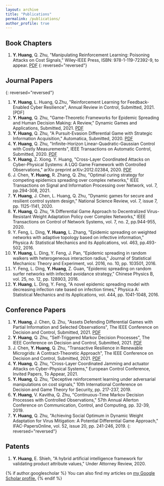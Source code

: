 ```yaml
---
layout: archive
title: "Publications"
permalink: /publications/
author_profile: true
---
```

Book Chapters
-----
1. **Y. Huang**, Q. Zhu, "Manipulating Reinforcement Learning: Poisoning Attacks on Cost Signals," Wiley-IEEE Press, ISBN: 978-1-119-72392-9, to appear. [PDF](https://arxiv.org/pdf/2002.03827.pdf)
{: reversed="reversed"}

Journal Papers
-----
{: reversed="reversed"}
1. **Y. Huang**, L. Huang, Q.Zhu, "Reinforcement Learning for Feedback-Enabled Cyber Resilience", Annual Review in Control, Submitted, 2021.[PDF]
1. **Y. Huang**, Q. Zhu, "Game-Theoretic Frameworks for Epidemic Spreading and Human Decision Making: A Review," Dynamic Games and Applications, Submitted, 2021. [PDF](https://arxiv.org/pdf/2106.00214.pdf)
1. **Y. Huang**, Q. Zhu, "A Pursuit-Evasion Differential Game with Strategic Information Acquisition," Automatica, Submitted, 2020. [PDF](https://arxiv.org/abs/2102.05469)
1. **Y. Huang**, Q. Zhu, "Infinite-Horizon Linear-Quadratic-Gaussian Control with Costly Measurements", IEEE Transactions on Automatic Control, Submitted, 2020. [PDF](https://arxiv.org/pdf/2012.14925.pdf)
1. **Y. Huang**, Z. Xiong. Y. Huang, "Cross-Layer Coordinated Attacks on Cyber-Physical Systems: A LQG Game Framework with Controlled Observations," arXiv preprint arXiv:2012.02384, 2020. [PDF](https://arxiv.org/pdf/2012.02384.pdf)
1. J. Chen, **Y. Huang**, R. Zhang, Q. Zhu, "Optimal curing strategy for competing epidemics spreading over complex networks," IEEE Transactions on Signal and Information Processing over Network, vol. 7, pp.294-308, 2021.
1. **Y. Huang**, J. Chen, L. Huang, Q. Zhu, "Dynamic games for secure and resilient control system design," National Science Review, vol. 7, issue 7, pp. 1125-1141, 2020.
1. **Y. Huang**, Q. Zhu, "A Differential Game Approach to Decentralized Virus-Resistant Weight Adaptation Policy over Complex Networks," IEEE Transactions on Control of Network Systems, vol. 7, no. 2, pp.944-955, 2020.
1. Y. Feng, L. Ding, **Y. Huang**, L. Zhang, "Epidemic spreading on weighted networks with adaptive topology based on infective information," Physica A: Statistical Mechanics and its Applications, vol. 463, pp.493-502, 2016.
1. **Y. Huang**, L. Ding, Y. Feng, J. Pan, "Epidemic spreading in random walkers with heterogeneous interaction radius," Journal of Statistical Mechanics: Theory and Experiment, vol. 2016, no. 10, pp. 103501, 2016.
1. Y. Feng, L. Ding, **Y. Huang**, Z. Guan, "Epidemic spreading on random surfer networks with infected avoidance strategy," Chinese Physics B, vol. 25, no. 12, pp. 128903, 2016.
1. **Y. Huang**, L. Ding, Y. Feng, "A novel epidemic spreading model with decreasing infection rate based on infection times," Physica A: Statistical Mechanics and its Applications, vol. 444, pp. 1041-1048, 2016.


Conference Papers
-----
1. **Y. Huang**, J. Chen, Q. Zhu, "Assets Defending Differential Games with Partial Information and Selected Observations", The IEEE Conference on Decision and Control, Submitted, 2021. [PDF](https://arxiv.org/abs/2103.13230)
1. **Y. Huang**, Q. Zhu, "Self-Triggered Markov Decision Processes", The IEEE Conference on Decision and Control, Submitted, 2021. [PDF](https://arxiv.org/pdf/2102.08571.pdf)
1. J. Chen, **Y. Huang**, Q. Zhu, "Transactive Resilience in Renewable Microgrids: A Contract-Theoretic Approach", The IEEE Conference on Decision and Control, Submitted, 2021. [PDF](https://arxiv.org/pdf/2103.17089.pdf)
3. **Y. Huang**, Q. Zhu, "Cross-Layer Coordinated Jamming and actuator Attacks on Cyber-Physical Systems," European Control Conference, Invited Papers, To Appear, 2021.
4. **Y. Huang**, Q. Zhu, "Deceptive reinforcement learning under adversarial manipulations on cost signals," 10th International Conference on Decision and Game Theory for Security, pp. 217-237, 2019. 
5. **Y. Huang**, V. Kavitha, Q. Zhu, "Continuous-Time Markov Decision Processes with Controlled Observations," 57th Annual Allerton Conference on Communication, Control, and Computing, pp. 32-39, 2019.
6. **Y. Huang**, Q. Zhu, "Achieving Social Optimum in Dynamic Weight Adaptation for Virus Mitigation: A Potential Differential Game Approach," IFAC-PapersOnline, vol. 52, issue 20, pp. 241-246, 2019.
{: reversed="reversed"}

Patents
-----
1. **Y. Huang**, E. Shieh, "A hybrid artificial intelligence framework for validating product attribute values,"  Under Attorney Review, 2020.

{% if author.googlescholar %}
  You can also find my articles on <u><a href="{{author.googlescholar}}">my Google Scholar profile</a>.</u>
{% endif %}

